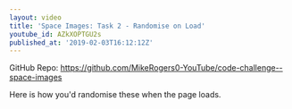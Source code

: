 ```yaml
---
layout: video
title: 'Space Images: Task 2 - Randomise on Load'
youtube_id: AZkXOPTGU2s
published_at: '2019-02-03T16:12:12Z'
---
```

GitHub Repo: https://github.com/MikeRogers0-YouTube/code-challenge--space-images

Here is how you'd randomise these when the page loads.